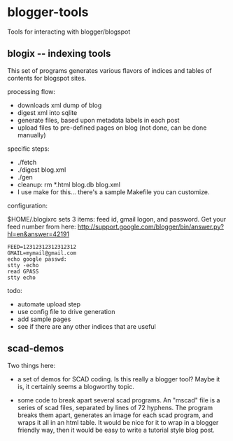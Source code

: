 blogger-tools
=============

Tools for interacting with blogger/blogspot

blogix -- indexing tools
------------------------

This set of programs generates various flavors of indices and
tables of contents for blogspot sites.

processing flow:

- downloads xml dump of blog
- digest xml into sqlite
- generate files, based upon metadata labels in each post
- upload files to pre-defined pages on blog (not done, can be done manually)

specific steps:

- ./fetch
- ./digest blog.xml
- ./gen
- cleanup:  rm *.html blog.db blog.xml
- I use make for this... there's a sample Makefile you can customize.

configuration:

$HOME/.blogixrc sets 3 items: feed id, gmail logon, and password.
Get your feed number from here:
http://support.google.com/blogger/bin/answer.py?hl=en&answer=42191

    FEED=12312312312312312  
    GMAIL=mymail@gmail.com
    echo google passwd:
    stty -echo
    read GPASS
    stty echo

todo:
- automate upload step
- use config file to drive generation
- add sample pages
- see if there are any other indices that are useful

scad-demos
----------

Two things here:

- a set of demos for SCAD coding.  Is this really a blogger tool?
  Maybe it is, it certainly seems a blogworthy topic.

- some code to break apart several scad programs.  An "mscad"
  file is a series of scad files, separated by lines of 72 hyphens.
  The program breaks them apart, generates an image for each scad
  program, and wraps it all in an html table.  It would be nice for
  it to wrap in a blogger friendly way, then it would be easy to
  write a tutorial style blog post.
